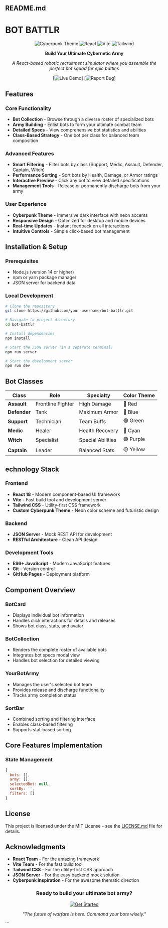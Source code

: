 ## README.md

# BOT BATTLR

<div align="center">

![Cyberpunk Theme](https://img.shields.io/badge/Theme-Cyberpunk-00ff41?style=for-the-badge&logo=react&logoColor=white)
![React](https://img.shields.io/badge/React-18.2.0-00d8ff?style=for-the-badge&logo=react&logoColor=white)
![Vite](https://img.shields.io/badge/Vite-4.4.5-646cff?style=for-the-badge&logo=vite&logoColor=white)
![Tailwind](https://img.shields.io/badge/Tailwind-3.3.0-38b2ac?style=for-the-badge&logo=tailwind-css&logoColor=white)

**Build Your Ultimate Cybernetic Army**

*A React-based robotic recruitment simulator where you assemble the perfect bot squad for epic battles*

[![Live Demo](https://pyrxallan.github.io/Bot-Battlr-Code-Challenge)]
[![Report Bug](https://github.com/your-username/bot-battlr/issues)]

</div>


## Features

### Core Functionality
- **Bot Collection** - Browse through a diverse roster of specialized bots
- **Army Building** - Enlist bots to form your ultimate combat team
- **Detailed Specs** - View comprehensive bot statistics and abilities
- **Class-Based Strategy** - One bot per class for balanced team composition

### Advanced Features
- **Smart Filtering** - Filter bots by class (Support, Medic, Assault, Defender, Captain, Witch)
- **Performance Sorting** - Sort bots by Health, Damage, or Armor ratings
- **Interactive Preview** - Click any bot to view detailed specifications
- **Management Tools** - Release or permanently discharge bots from your army

### User Experience
- **Cyberpunk Theme** - Immersive dark interface with neon accents
- **Responsive Design** - Optimized for desktop and mobile devices
- **Real-time Updates** - Instant feedback on all interactions
- **Intuitive Controls** - Simple click-based bot management

## Installation & Setup

### Prerequisites
- Node.js (version 14 or higher)
- npm or yarn package manager
- JSON server for backend data

### Local Development
```bash
# Clone the repository
git clone https://github.com/your-username/bot-battlr.git

# Navigate to project directory
cd bot-battlr

# Install dependencies
npm install

# Start the JSON server (in a separate terminal)
npm run server

# Start the development server
npm run dev
```

## Bot Classes

| Class | Role | Specialty | Color Theme |
|-------|------|-----------|-------------|
| **Assault** | Frontline Fighter | High Damage | 🔴 Red |
| **Defender** | Tank | Maximum Armor | 🔵 Blue |
| **Support** | Technician | Team Buffs | 🟢 Green |
| **Medic** | Healer | Health Recovery | 🔷 Cyan |
| **Witch** | Specialist | Special Abilities | 🟣 Purple |
| **Captain** | Leader | Balanced Stats | 🟡 Yellow |


## echnology Stack

### Frontend
- **React 18** - Modern component-based UI framework
- **Vite** - Fast build tool and development server
- **Tailwind CSS** - Utility-first CSS framework
- **Custom Cyberpunk Theme** - Neon color scheme and futuristic design

### Backend
- **JSON Server** - Mock REST API for development
- **RESTful Architecture** - Clean API design

### Development Tools
- **ES6+ JavaScript** - Modern JavaScript features
- **Git** - Version control
- **GitHub Pages** - Deployment platform

## Component Overview

### BotCard
- Displays individual bot information
- Handles click interactions for details and releases
- Shows bot class, stats, and avatar

### BotCollection
- Renders the complete roster of available bots
- Integrates bot specs modal view
- Handles bot selection for detailed viewing

### YourBotArmy
- Manages the user's selected bot team
- Provides release and discharge functionality
- Tracks army completion status

### SortBar
- Combined sorting and filtering interface
- Enables class-based filtering
- Supports stat-based sorting


## Core Features Implementation

### State Management
```javascript
{
  bots: [],        
  army: [],        
  selectedBot: null,
  sortBy: '',      
  filters: []      
}
```

## License

This project is licensed under the MIT License - see the [LICENSE.md](LICENSE.md) file for details.


## Acknowledgments

- **React Team** - For the amazing framework
- **Vite Team** - For the fast build tool
- **Tailwind CSS** - For the utility-first CSS approach
- **JSON Server** - For the easy backend mock solution
- **Cyberpunk Inspiration** - For the awesome thematic direction


<div align="center">

### **Ready to build your ultimate bot army?**

[![Get Started](https://img.shields.io/badge/🚀-Get_Started-00ff41?style=for-the-badge&logo=rocket&logoColor=white)](https://your-username.github.io/bot-battlr)

*"The future of warfare is here. Command your bots wisely."*

</div>
```
